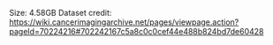 Size: 4.58GB
Dataset credit: https://wiki.cancerimagingarchive.net/pages/viewpage.action?pageId=70224216#702242167c5a8c0c0cef44e488b824bd7de60428 
